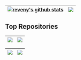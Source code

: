 
| <a href="https://github.com/reveny"><img align="center" src="https://github-readme-stats-rho-lilac-21.vercel.app/api?username=reveny&show_icons=true&theme=github_dark&hide_border=true" alt="reveny's github stats" /></a> | <a href="https://github.com/reveny"><img align="center" src="https://github-readme-stats-rho-lilac-21.vercel.app/api/top-langs/?username=reveny&layout=compact&theme=github_dark&hide_border=true&hide=TeX" /></a> |
| ------------- | ------------- |

## Top Repositories

| <a href="https://github.com/reveny/Android-DLL-Injector"><img align="center" src="https://github-readme-stats-rho-lilac-21.vercel.app/api/pin/?username=reveny&repo=Android-DLL-Injector&theme=github_dark&hide_border=true" /></a> | <a href="https://github.com/reveny/Android-Ptrace-Injector"><img align="center" src="https://github-readme-stats-rho-lilac-21.vercel.app/api/pin/?username=reveny&repo=Android-Ptrace-Injector&theme=github_dark&hide_border=true" /></a> |
| ------------- | ------------- |

| <a href="https://github.com/reveny/Android-Native-Import-Hide"><img align="center" src="https://github-readme-stats-rho-lilac-21.vercel.app/api/pin/?username=reveny&repo=Android-Native-Import-Hide&theme=github_dark&hide_border=true" /></a> | <a href="https://github.com/reveny/Android-Library-Remap-Hide"><img align="center" src="https://github-readme-stats-rho-lilac-21.vercel.app/api/pin/?username=reveny&repo=Android-Library-Remap-Hide&theme=github_dark&hide_border=true" /></a> |
| ------------- | ------------- |
